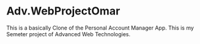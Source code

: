 # Adv.WebProjectOmar 
This is a basically Clone of the Personal Account Manager App. 
This is my Semeter project of Advanced Web Technologies.
